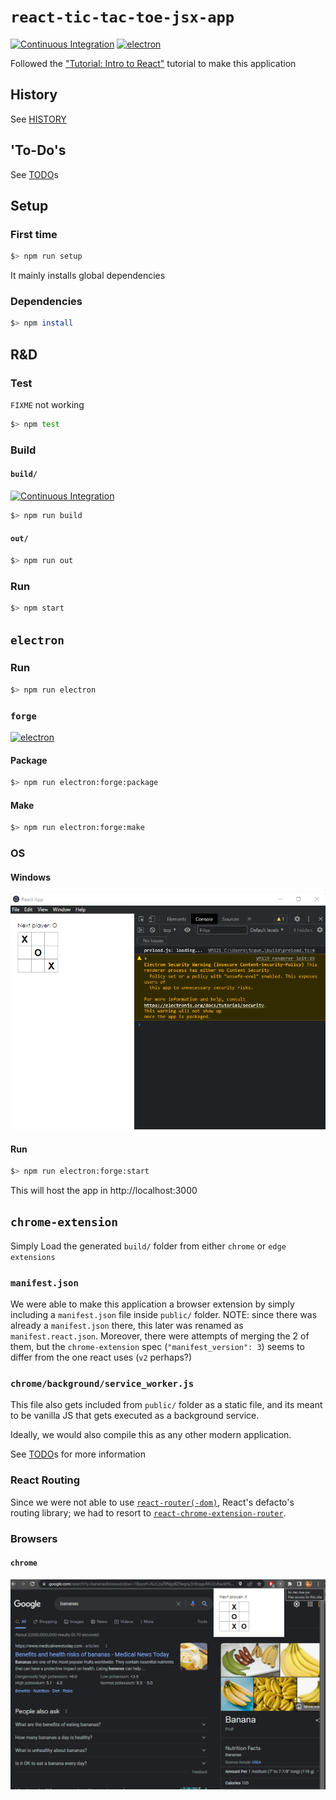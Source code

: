 # `react-tic-tac-toe-jsx-app`

[![Continuous Integration](https://github.com/percebus/react-tic-tac-toe-jsx-app/actions/workflows/actions.yml/badge.svg)](https://github.com/percebus/react-tic-tac-toe-jsx-app/actions/workflows/actions.yml) [![electron](https://github.com/percebus/react-tic-tac-toe-jsx-app/actions/workflows/electron.yml/badge.svg)](https://github.com/percebus/react-tic-tac-toe-jsx-app/actions/workflows/electron.yml)

Followed the ["Tutorial: Intro to React"](https://reactjs.org/tutorial/tutorial.html) tutorial to make this application

## History

See [HISTORY](./HISTORY.md)

## 'To-Do's

See [TODO](./TODO.md)s

## Setup

### First time

```bash
$> npm run setup
```

It mainly installs global dependencies

### Dependencies

```bash
$> npm install
```

## R&D

### Test

`FIXME` not working

```bash
$> npm test
```

### Build

#### `build/`

[![Continuous Integration](https://github.com/percebus/react-tic-tac-toe-jsx-app/actions/workflows/actions.yml/badge.svg)](https://github.com/percebus/react-tic-tac-toe-jsx-app/actions/workflows/actions.yml)

```bash
$> npm run build
```

#### `out/`

```bash
$> npm run out
```

### Run

```bash
$> npm start
```

## `electron`

### Run

```bash
$> npm run electron
```

### `forge`

[![electron](https://github.com/percebus/react-tic-tac-toe-jsx-app/actions/workflows/electron.yml/badge.svg)](https://github.com/percebus/react-tic-tac-toe-jsx-app/actions/workflows/electron.yml)

#### Package

```bash
$> npm run electron:forge:package
```

#### Make

```bash
$> npm run electron:forge:make
```

### OS

#### Windows

![`win32`](./README/electron/win32.png)


#### Run

```bash
$> npm run electron:forge:start
```

This will host the app in http://localhost:3000

## `chrome-extension`

Simply Load the generated `build/` folder from either `chrome` or `edge` `extensions`

### `manifest.json`

We were able to make this application a browser extension by simply including a `manifest.json` file inside `public/` folder. NOTE: since there was already a `manifest.json` there, this later was renamed as `manifest.react.json`. Moreover, there were attempts of merging the 2 of them, but the `chrome-extension` spec (`"manifest_version": 3`) seems to differ from the one react uses (`v2` perhaps?)

### `chrome/background/service_worker.js`

This file also gets included from `public/` folder as a static file, and its meant to be vanilla JS that gets executed as a background service.

Ideally, we would also compile this as any other modern application.

See [TODO](./TODO.md)s for more information

### React Routing

Since we were not able to use [`react-router(-dom)`](https://github.com/remix-run/react-router), React's defacto's routing library; we had to resort to [`react-chrome-extension-router`](https://github.com/kelsonpw/react-chrome-extension-router).

### Browsers

#### `chrome`

![chrome-extension](./README/chrome/popup.png)
